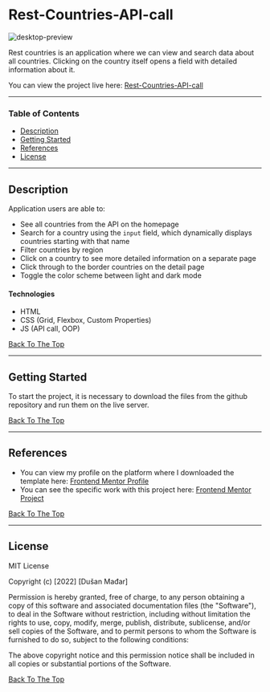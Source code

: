 # Rest-Countries-API-call

![desktop-preview](https://user-images.githubusercontent.com/112414082/210043070-03de1969-2ef7-490d-b337-18c6a4942cd8.jpg)

Rest countries is an application where we can view and search data about all countries. Clicking on the country itself opens a field with detailed information about it.

You can view the project live here:
[Rest-Countries-API-call](https://dusan-rest-countries-api-call.netlify.app/)

---

### Table of Contents

- [Description](#description)
- [Getting Started](#getting-started)
- [References](#references)
- [License](#license)

---

## Description

Application users are able to:

- See all countries from the API on the homepage
- Search for a country using the `input` field, which dynamically displays countries starting with that name
- Filter countries by region
- Click on a country to see more detailed information on a separate page
- Click through to the border countries on the detail page
- Toggle the color scheme between light and dark mode

#### Technologies

- HTML
- CSS (Grid, Flexbox, Custom Properties)
- JS (API call, OOP)

[Back To The Top](#rest-countries-api-call)

---

## Getting Started

To start the project, it is necessary to download the files from the github repository and run them on the live server.

[Back To The Top](#rest-countries-api-call)

---

## References

- You can view my profile on the platform where I downloaded the template here: [Frontend Mentor Profile](https://www.frontendmentor.io/profile/Djarma12)
- You can see the specific work with this project here: [Frontend Mentor Project](https://www.frontendmentor.io/solutions/html-css-js-3Q8S28Uod_)

[Back To The Top](#rest-countries-api-call)

---

## License

MIT License

Copyright (c) [2022] [Dušan Mađar]

Permission is hereby granted, free of charge, to any person obtaining a copy
of this software and associated documentation files (the "Software"), to deal
in the Software without restriction, including without limitation the rights
to use, copy, modify, merge, publish, distribute, sublicense, and/or sell
copies of the Software, and to permit persons to whom the Software is
furnished to do so, subject to the following conditions:

The above copyright notice and this permission notice shall be included in all
copies or substantial portions of the Software.

[Back To The Top](#rest-countries-api-call)
